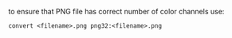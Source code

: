 to ensure that PNG file has correct number of color channels use:

`convert <filename>.png png32:<filename>.png`
